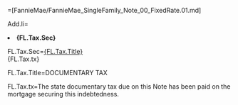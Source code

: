 =[FannieMae/FannieMae_SingleFamily_Note_00_FixedRate.01.md]

Add.li=<li><b>{FL.Tax.Sec}</b></li>

FL.Tax.Sec=<u>{FL.Tax.Title}</u><br>{FL.Tax.tx}

FL.Tax.Title=DOCUMENTARY TAX

FL.Tax.tx=The state documentary tax due on this Note has been paid on the mortgage securing this indebtedness.